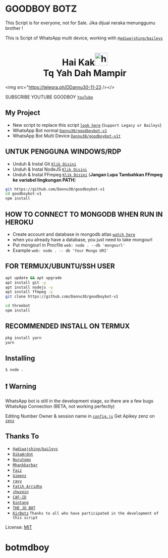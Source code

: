 # GOODBOY BOTZ
This Script is for everyone, not for Sale. Jika dijual neraka menunggumu brother !


This is Script of WhatsApp multi device, working with [`@adiwajshing/baileys`](https://github.com/adiwajshing/baileys)

<h1 align="center">Hai Kak<img src="https://user-images.githubusercontent.com/1303154/88677602-1635ba80-d120-11ea-84d8-d263ba5fc3c0.gif" width="40px" alt="hi"><br> Tq Yah Dah Mampir </h1>

<p align="center">

  <img src="https://telegra.ph/DDannu30-11-23 /></> </p>

SUBSCRIBE YOUTUBE GOODBOY [`YouTube`](https://youtube.com/channel/UCjVlwguwduOBA6N7ztfFhhw)

## My Project
* New script to replace this script [`look here`](https://github.com/zhwzein/Killua-Zoldyck) (`Support Legacy or Baileys`)
* WhatsApp Bot normal [`Dannu30/goodboybot-v1`](https://github.com/Dannu30/goodboybot-v1)
* WhatsApp Bot Multi Device [`Dannu30/goodboybot-v1t`](https://github.com/Dannu30/goodboybot-v1)


## UNTUK PENGGUNA WINDOWS/RDP

* Unduh & Instal Git [`Klik Disini`](https://git-scm.com/downloads)
* Unduh & Instal NodeJS [`Klik Disini`](https://nodejs.org/en/download)
* Unduh & Instal FFmpeg [`Klik Disini`](https://ffmpeg.org/download.html) (**Jangan Lupa Tambahkan FFmpeg ke variabel lingkungan PATH**)


```bash
git https://github.com/Dannu30/goodboybot-v1
cd goodboybot-v1
npm install
```

## HOW TO CONNECT TO MONGODB WHEN RUN IN HEROKU

* Create account and database in mongodb atlas [`watch here`](https://youtu.be/rPqRyYJmx2g)
* when you already have a database, you just need to take mongourl
* Put mongourl in Procfile `web: node . --db 'mongourl'`
* Example `web: node . -- db 'Your Mongo URI'`



## FOR TERMUX/UBUNTU/SSH USER

```bash
apt update && apt upgrade
apt install git -y
apt install nodejs -y
apt install ffmpeg -y
git clone https://github.com/Dannu30/goodboybot-v1

cd threebot
npm install
```

## RECOMMENDED INSTALL ON TERMUX

```bash
pkg install yarn
yarn
```

## Installing
```bash
$ node .
```

## ❗ Warning
WhatsApp bot is still in the development stage, so there are a few bugs
WhatsApp Connection (BETA, not working perfectly)

Editing Number Owner & session name in [`config.js`](https://github.com/Dannu30/goodboybot-v1/blob/master/config.js)
Get Apikey zenz on [`zenz`](https://zenzapi.xyz/pricing)


## Thanks To
* [`@adiwajshing/baileys`](https://github.com/adiwajshing/baileys)
* [`DikaArdnt`](https://github.com/DikaArdnt)
* [`Nurutomo`](https://github.com/Nurutomo)
* [`Mhankbarbar`](https://github.com/MhankBarBar)
* [`Faiz`](https://github.com/FaizBastomi)
* [`Gimenz`](https://github.com/Gimenz)
* [`rayy`](https://github.com/rayyreall)
* [`Fatih Arridho`](https://github.com/FatihArridho)
* [`zhwzein`](https://github.com/zhwzein)
* [`CAF-ID`](https://github.com/CAF-ID)
* [`bintang`](https://github.com/Bintangp02)
* [`THE JO BOT`](https://github.com/THEJO307) 
* [`KirBotz`](https://github.com/KirBotz) 
```Thanks to all who have participated in the development of this script```


License: [MIT](https://en.wikipedia.org/wiki/MIT_License)

# botmdboy
